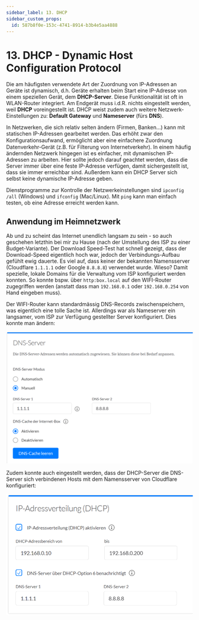 ```yaml
---
sidebar_label: 13. DHCP
sidebar_custom_props:
  id: 587b8f0e-153c-4741-8914-b3b4e5aa4888
---
```



# 13. DHCP - Dynamic Host Configuration Protocol

Die am häufigsten verwendete Art der Zuordnung von IP-Adressen an Geräte ist dynamisch, d.h. Geräte erhalten beim Start eine IP-Adresse von einem speziellen Gerät, dem __DHCP-Server__. Diese Funktionalität ist oft in WLAN-Router integriert. Am Endgerät muss i.d.R. nichts eingestellt werden, weil __DHCP__ voreingestellt ist. DHCP weist zudem auch weitere Netzwerk-Einstellungen zu: **Default Gateway** und **Nameserver** (fürs __DNS__).

In Netzwerken, die sich relativ selten ändern (Firmen, Banken...) kann mit statischen IP-Adressen gearbeitet werden. Das erhöht zwar den Konﬁgurationsaufwand, ermöglicht aber eine einfachere Zuordnung Datenverkehr-Gerät (z.B. für Filterung von Internetverkehr). In einem häufig ändernden Netzwerk hingegen ist es einfacher, mit dynamischen IP-Adressen zu arbeiten. Hier sollte jedoch darauf geachtet werden, dass die Server immer über eine feste IP-Adresse verfügen, damit sichergestellt ist, dass sie immer erreichbar sind. Außerdem kann ein DHCP Server sich selbst keine dynamische IP-Adresse geben.


Dienstprogramme zur Kontrolle der Netzwerkeinstellungen sind `ipconfig /all` (Windows) und `ifconfig` (Mac/Linux). Mit `ping` kann man einfach testen, ob eine Adresse erreicht werden kann.

## Anwendung im Heimnetzwerk

Ab und zu scheint das Internet unendlich langsam zu sein - so auch geschehen letzthin bei mir zu Hause (nach der Umstellung des ISP zu einer Budget-Variante). Der Download Speed-Test hat schnell gezeigt, dass der Download-Speed eigentlich hoch war, jedoch der Verbindungs-Aufbau gefühlt ewig dauerte. Es viel auf, dass keiner der bekannten Namensserver (Cloudflare `1.1.1.1` oder Google `8.8.8.8`) verwendet wurde. Wieso? Damit spezielle, lokale Domains für die Verwaltung vom ISP konfiguriert werden konnten. So konnte bspw. über `http:box.local` auf den WIFI-Router zugegriffen werden (anstatt dass man `192.168.0.1` oder `192.168.0.254` von Hand eingeben muss).

Der WIFI-Router kann standardmässig DNS-Records zwischenspeichern, was eigentlich eine tolle Sache ist. Allerdings war als Nameserver ein langsamer, vom ISP zur Verfügung gestellter Server konfiguriert. Dies konnte man ändern:

![](images/config-dns.png)


Zudem konnte auch eingestellt werden, dass der DHCP-Server die DNS-Server sich verbindenen Hosts mit dem Namensserver von Cloudflare konfiguriert:

![](images/dhcp-dns-config.png)